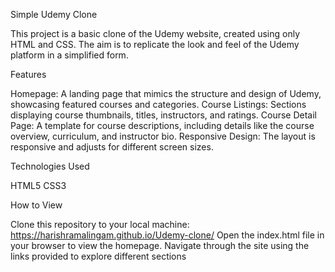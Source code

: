 Simple Udemy Clone

This project is a basic clone of the Udemy website, created using only HTML and CSS. The aim is to replicate the look and feel of the Udemy platform in a simplified form.

Features

Homepage: A landing page that mimics the structure and design of Udemy, showcasing featured courses and categories.
Course Listings: Sections displaying course thumbnails, titles, instructors, and ratings.
Course Detail Page: A template for course descriptions, including details like the course overview, curriculum, and instructor bio.
Responsive Design: The layout is responsive and adjusts for different screen sizes.

Technologies Used

HTML5
CSS3

How to View

Clone this repository to your local machine:
 https://harishramalingam.github.io/Udemy-clone/
Open the index.html file in your browser to view the homepage.
Navigate through the site using the links provided to explore different sections
